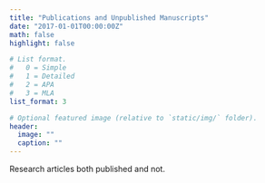 ```yaml
---
title: "Publications and Unpublished Manuscripts"
date: "2017-01-01T00:00:00Z"
math: false
highlight: false

# List format.
#   0 = Simple
#   1 = Detailed
#   2 = APA
#   3 = MLA
list_format: 3

# Optional featured image (relative to `static/img/` folder).
header:
  image: ""
  caption: ""
---
```


Research articles both published and not.
